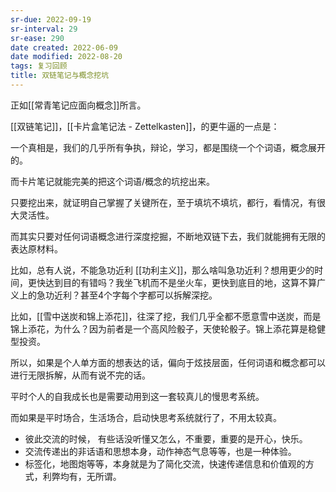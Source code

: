 ```yaml
---
sr-due: 2022-09-19
sr-interval: 29
sr-ease: 290
date created: 2022-06-09
date modified: 2022-08-20
tags: 复习回顾
title: 双链笔记与概念挖坑
---
```


正如[[常青笔记应面向概念]]所言。

[[双链笔记]]，[[卡片盒笔记法 - Zettelkasten]]，的更牛逼的一点是：

一个真相是，我们的几乎所有争执，辩论，学习，都是围绕一个个词语，概念展开的。

而卡片笔记就能完美的把这个词语/概念的坑挖出来。

只要挖出来，就证明自己掌握了关键所在，至于填坑不填坑，都行，看情况，有很大灵活性。

而其实只要对任何词语概念进行深度挖掘，不断地双链下去，我们就能拥有无限的表达原材料。

比如，总有人说，不能急功近利 [[功利主义]]，那么啥叫急功近利？想用更少的时间，更快达到目的有错吗？我坐飞机而不是坐火车，更快到底目的地，这算不算广义上的急功近利？甚至4个字每个字都可以拆解深挖。

比如，[[雪中送炭和锦上添花]]，往深了挖，我们几乎全都不愿意雪中送炭，而是锦上添花，为什么？因为前者是一个高风险骰子，天使轮骰子。锦上添花算是稳健型投资。

所以，如果是个人单方面的想表达的话，偏向于炫技层面，任何词语和概念都可以进行无限拆解，从而有说不完的话。

平时个人的自我成长也是需要动用到这一套较真儿的慢思考系统。

而如果是平时场合，生活场合，启动快思考系统就行了，不用太较真。

- 彼此交流的时候， 有些话没听懂又怎么，不重要，重要的是开心，快乐。
- 交流传递出的非话语和思想本身，动作神态气息等等，也是一种体验。
- 标签化，地图炮等等，本身就是为了简化交流，快速传递信息和价值观的方式，利弊均有，无所谓。
